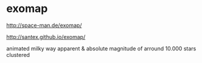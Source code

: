 # exomap
http://space-man.de/exomap/

http://santex.github.io/exomap/

animated milky way apparent &amp; absolute magnitude of arround 10.000  stars clustered

